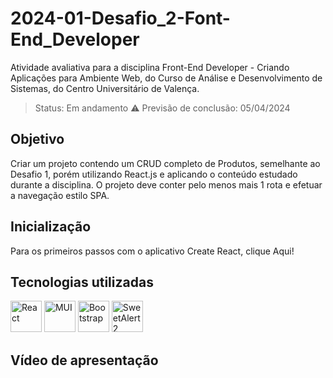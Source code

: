 # 2024-01-Desafio_2-Font-End_Developer
Atividade avaliativa para a disciplina Front-End Developer - Criando Aplicações para Ambiente Web, do Curso de Análise e Desenvolvimento de Sistemas, do Centro Universitário de Valença.

> Status: Em andamento ⚠️
> Previsão de conclusão: 05/04/2024

## Objetivo
Criar um projeto contendo um CRUD completo de Produtos, semelhante ao <a src="https://github.com/laisbrme/2024-01-Desafio_1-Font-End_Developer">Desafio 1</a>, porém utilizando React.js e aplicando o conteúdo estudado durante a disciplina. O projeto deve conter pelo menos mais 1 rota e efetuar a navegação estilo SPA.

## Inicialização
Para os primeiros passos com o aplicativo Create React, clique <a src="https://github.com/laisbrme/2024-01-Desafio_2-Font-End_Developer/desafio-react/README-run.md">Aqui!</a>

## Tecnologias utilizadas
<img src="https://upload.wikimedia.org/wikipedia/commons/thumb/a/a7/React-icon.svg/539px-React-icon.svg.png" height="50" alt="React" title="React"> <img src="https://ww1.freelogovectors.net/wp-content/uploads/2022/06/mui-logo-freelogovectors.net_.png?lossy=1&ssl=1" height="50" alt="MUI" title="MUI"> <img src="https://img.icons8.com/color/2x/bootstrap.png" height="50" alt="Bootstrap" title="Bootstrap"> <img src="https://sweetalert2.github.io/images/SweetAlert2.png" height="50" alt="SweetAlert2" title="SweetAlert2"> 


## Vídeo de apresentação

<!-- [![Watch the video](https://img.youtube.com/vi/KLd8p6iHlRo/hqdefault.jpg)](https://www.youtube.com/embed/KLd8p6iHlRo) -->
